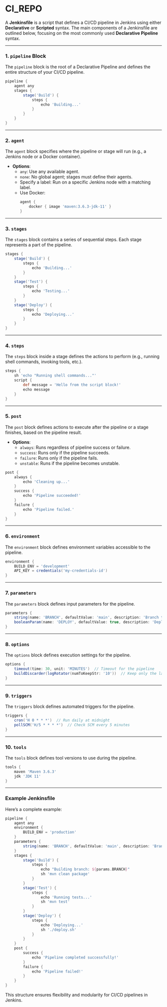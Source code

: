 # CI_REPO

A **Jenkinsfile** is a script that defines a CI/CD pipeline in Jenkins using either **Declarative** or **Scripted** syntax. The main components of a Jenkinsfile are outlined below, focusing on the most commonly used **Declarative Pipeline** syntax.

---

### **1. `pipeline` Block**
The `pipeline` block is the root of a Declarative Pipeline and defines the entire structure of your CI/CD pipeline.

```groovy
pipeline {
    agent any
    stages {
        stage('Build') {
            steps {
                echo 'Building...'
            }
        }
    }
}
```

---

### **2. `agent`**
The `agent` block specifies where the pipeline or stage will run (e.g., a Jenkins node or a Docker container).

- **Options**:
  - `any`: Use any available agent.
  - `none`: No global agent; stages must define their agents.
  - Specify a label: Run on a specific Jenkins node with a matching label.
  - Use Docker:
    ```groovy
    agent {
        docker { image 'maven:3.6.3-jdk-11' }
    }
    ```

---

### **3. `stages`**
The `stages` block contains a series of sequential steps. Each stage represents a part of the pipeline.

```groovy
stages {
    stage('Build') {
        steps {
            echo 'Building...'
        }
    }
    stage('Test') {
        steps {
            echo 'Testing...'
        }
    }
    stage('Deploy') {
        steps {
            echo 'Deploying...'
        }
    }
}
```

---

### **4. `steps`**
The `steps` block inside a stage defines the actions to perform (e.g., running shell commands, invoking tools, etc.).

```groovy
steps {
    sh 'echo "Running shell commands..."'
    script {
        def message = 'Hello from the script block!'
        echo message
    }
}
```

---

### **5. `post`**
The `post` block defines actions to execute after the pipeline or a stage finishes, based on the pipeline result.

- **Options**:
  - `always`: Runs regardless of pipeline success or failure.
  - `success`: Runs only if the pipeline succeeds.
  - `failure`: Runs only if the pipeline fails.
  - `unstable`: Runs if the pipeline becomes unstable.

```groovy
post {
    always {
        echo 'Cleaning up...'
    }
    success {
        echo 'Pipeline succeeded!'
    }
    failure {
        echo 'Pipeline failed.'
    }
}
```

---

### **6. `environment`**
The `environment` block defines environment variables accessible to the pipeline.

```groovy
environment {
    BUILD_ENV = 'development'
    API_KEY = credentials('my-credentials-id')
}
```

---

### **7. `parameters`**
The `parameters` block defines input parameters for the pipeline.

```groovy
parameters {
    string(name: 'BRANCH', defaultValue: 'main', description: 'Branch to build')
    booleanParam(name: 'DEPLOY', defaultValue: true, description: 'Deploy after build')
}
```

---

### **8. `options`**
The `options` block defines execution settings for the pipeline.

```groovy
options {
    timeout(time: 30, unit: 'MINUTES')  // Timeout for the pipeline
    buildDiscarder(logRotator(numToKeepStr: '10'))  // Keep only the last 10 builds
}
```

---

### **9. `triggers`**
The `triggers` block defines automated triggers for the pipeline.

```groovy
triggers {
    cron('H 0 * * *')  // Run daily at midnight
    pollSCM('H/5 * * * *')  // Check SCM every 5 minutes
}
```

---

### **10. `tools`**
The `tools` block defines tool versions to use during the pipeline.

```groovy
tools {
    maven 'Maven 3.6.3'
    jdk 'JDK 11'
}
```

---

### **Example Jenkinsfile**
Here’s a complete example:

```groovy
pipeline {
    agent any
    environment {
        BUILD_ENV = 'production'
    }
    parameters {
        string(name: 'BRANCH', defaultValue: 'main', description: 'Branch to build')
    }
    stages {
        stage('Build') {
            steps {
                echo "Building branch: ${params.BRANCH}"
                sh 'mvn clean package'
            }
        }
        stage('Test') {
            steps {
                echo 'Running tests...'
                sh 'mvn test'
            }
        }
        stage('Deploy') {
            steps {
                echo 'Deploying...'
                sh './deploy.sh'
            }
        }
    }
    post {
        success {
            echo 'Pipeline completed successfully!'
        }
        failure {
            echo 'Pipeline failed!'
        }
    }
}
```

This structure ensures flexibility and modularity for CI/CD pipelines in Jenkins.